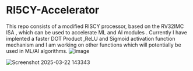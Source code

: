 # RI5CY-Accelerator
This repo consists of a modified RISCY  processor, based on the RV32IMC ISA , which can be used to accelerate ML and AI modules . Currently I have implented a faster DOT Product ,ReLU and Sigmoid activation function mechanism and I am working on other functions which will potentially be used in ML/AI algorithms. 
![image](https://github.com/user-attachments/assets/6221ca4f-ab04-4bd9-bd69-2ee6a97d5034)

![Screenshot 2025-03-22 143343](https://github.com/user-attachments/assets/dac77cf9-30ad-4da8-9266-cb4e852f5599)
